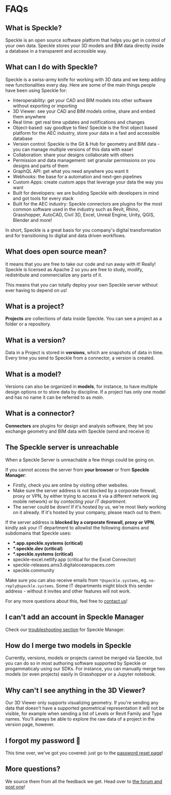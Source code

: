 # FAQs

## What is Speckle?

Speckle is an open source software platform that helps you get in control of your own data.
Speckle stores your 3D models and BIM data directly inside a database in a transparent and accessible way.

## What can I do with Speckle?

Speckle is a swiss-army knife for working with 3D data and we keep adding new functionalities every day. Here are some of the main things people have been using Speckle for:

- Interoperability: get your CAD and BIM models into other software without exporting or importing
- 3D Viewer: see your CAD and BIM models online, share and embed them anywhere
- Real time: get real time updates and notifications and changes
- Object-based: say goodbye to files! Speckle is the first object based platform for the AEC industry, store your data in a fast and accessible database
- Version control: Speckle is the Git & Hub for geometry and BIM data - you can manage multiple versions of this data with ease!
- Collaboration: share your designs collaborate with others
- Permission and data management: set granular permissions on you designs and parts of them
- GraphQL API: get what you need anywhere you want it
- Webhooks: the base for a automation and next-gen pipelines
- Custom Apps: create custom apps that leverage your data the way you want
- Built for developers: we are building Speckle with developers in mind and got tools for every stack
- Built for the AEC industry: Speckle connectors are plugins for the most common software used in the industry such as Revit, Rhino, Grasshopper, AutoCAD, Civil 3D, Excel, Unreal Engine, Unity, QGIS, Blender and more!

In short, Speckle is a great basis for you company's digital transformation and for transitioning to digital and data driven workflows.

## What does open source mean?

It means that you are free to take our code and run away with it! Really!
Speckle is licensed as Apache 2 so you are free to study, modify, redistribute and commercialize any parts of it.

This means that you can totally deploy your own Speckle server without ever having to depend on us!

## What is a project?

**Projects** are collections of data inside Speckle. You can see a project as a folder or a repository.

## What is a version?

Data in a Project is stored in **versions**, which are snapshots of data in time. Every time you send to Speckle from a connector, a version is created.

## What is a model?

Versions can also be organized in **models**, for instance, to have multiple design options or to store data by discipline. If a project has only one model and has no name it can be referred to as _main_.

## What is a connector?

**Connectors** are plugins for design and analysis software, they let you exchange geometry and BIM data with Speckle (send and receive it)

## The Speckle server is unreachable

When a Speckle Server is unreachable a few things could be going on.

If you cannot access the server from **your browser** or from **Speckle Manager**:

- Firstly, check you are online by visiting other websites.
- Make sure the server address is not blocked by a corporate firewall, proxy or VPN, by either trying to access it via a different network (eg mobile network) or by _contacting your IT department_.
- The server could be down! If it's hosted by us, we're most likely working on it already. If it's hosted by your company, please reach out to them.

If the server address is **blocked by a corporate firewall, proxy or VPN**, kindly ask your IT department to allowlist the following domains and subdomains that Speckle uses:

- **\*.app.speckle.systems (critical)**
- **\*.speckle.dev (critical)**
- **\*.speckle.systems (critical)**
- speckle-excel.netlify.app (critical for the Excel Connector)
- speckle-releases.ams3.digitaloceanspaces.com
- speckle.community

Make sure you can also receive emails from `*@speckle.systems`, eg. `no-reply@speckle.systems`. Some IT departments might block this sender address - without it invites and other features will not work.

For any more questions about this, feel free to [contact us](https://speckle.systems/contact/)!

## I can't add an account in Speckle Manager

Check our [troubleshooting section](/user/manager.html#troubleshooting) for Speckle Manager.

## How do I merge two models in Speckle

Currently, versions, models or projects cannot be merged via Speckle, but you can do so in most authoring software supported by Speckle or progammaticaly using our SDKs. For instance, you can manually merge two models (or even projects) easily in Grasshopper or a Jupyter notebook.

## Why can't I see anything in the 3D Viewer?

Our 3D Viewer only supports visualizing geometry. If you're sending any data that doesn't have a supported geometrical representation it will not be visible, for example when sending a list of Levels or Revit Family and Type names. You'll always be able to explore the raw data of a project in the version page, however.

## I forgot my password 🤔

This time over, we've got you covered: just go to the [password reset page](https://app.speckle.systems/authn/resetpassword)!

## More questions?

We source them from all the feedback we get. Head over to [the forum and post one](https://speckle.community)!
